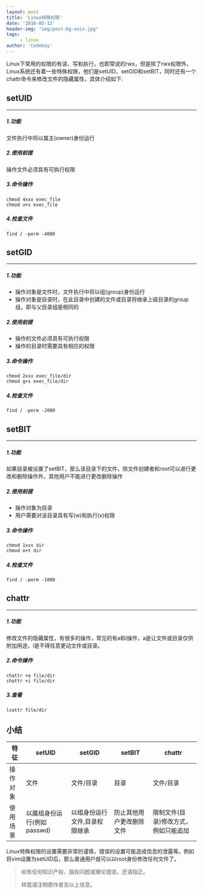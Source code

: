 ```yaml
---
layout: post
title: 'Linux特殊权限'
date: '2016-05-12'
header-img: "img/post-bg-unix.jpg"
tags:
     - linux
author: 'Codeboy'
---
```


Linux下常用的权限的有读、写和执行，也即常说的rwx，但是除了rwx权限外，Linux系统还有着一些特殊权限，他们是setUID、setGID和setBIT，同时还有一个chattr命令来修改文件的隐藏属性，具体介绍如下:

<p/>

## setUID

<hr/>

##### 1.功能

文件执行中将以属主(owner)身份运行

##### 2.使用前提

操作文件必须具有可执行权限

##### 3.命令操作

```
chmod 4xxx exec_file
chmod u+s exec_file
```

##### 4.检查文件

```
find / -perm -4000
```


<p/>

## setGID
<hr/>

##### 1.功能

- 操作对象是文件时，文件执行中将以组(group)身份运行
- 操作对象是目录时，在此目录中创建的文件或目录将继承上级目录的group组，即与父目录组是相同的

##### 2.使用前提

 - 操作的文件必须具有可执行权限
 - 操作的目录时需要具有相应的权限

##### 3.命令操作

```
chmod 2xxx exec_file/dir
chmod g+s exec_file/dir
```

##### 4.检查文件

```
find / -perm -2000
```

<p/>

## setBIT
<hr/>

##### 1.功能

如果目录被设置了setBIT，那么该目录下的文件，除文件创建者和root可以进行更改和删除操作外，其他用户不能进行更改删除操作

##### 2.使用前提

 - 操作对象为目录
 - 用户需要对该目录具有写(w)和执行(x)权限

##### 3.命令操作

```
chmod 1xxx dir
chmod o+t dir
```

##### 4.检查文件

```
find / -perm -1000
```

<p/>

## chattr
<hr/>

##### 1.功能

修改文件的隐藏属性，有很多的操作，常见的有a和i操作，a是让文件或目录仅供附加用途，i是不得任意更动文件或目录。

##### 2.命令操作

```
chattr +a file/dir
chattr +i file/dir
```

##### 3.查看

```
lsattr file/dir
```


<p/>

## 小结

 特征 | setUID | setGID| setBIT |chattr
 ----| --- | ----- | ----- | ---
 操作对象 | 文件 | 文件/目录 | 目录 | 文件/目录
 使用场景 | 以属组身份运行(例如passwd) | 以组身份运行文件,目录权限继承 | 防止其他用户更改删除文件 | 限制文件(目录)修改方式，例如只能追加

Linux特殊权限的设置需要非常的谨慎，错误的设置可能造成信息的泄露等。例如将vim设置为setUID后，那么普通用户就可以以root身份修改任何文件了。

> 如有任何知识产权、版权问题或理论错误，还请指正。
>
> 转载请注明原作者及以上信息。

